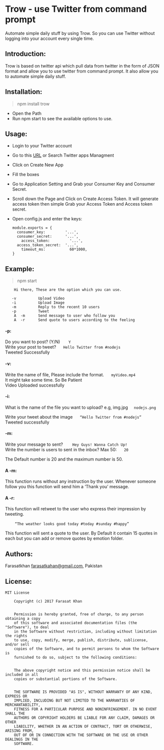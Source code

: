 # Trow - use Twitter from command prompt
Automate simple daily stuff by using Trow. So you can use Twitter without logging into your account every single time.

Introduction:
--------------
Trow is based on twitter api which pull data from twitter in the form of JSON format and allow you to use twitter from command prompt. It also allow you to automate simple daily stuff.<br />

Installation:
------------------
> npm install trow
- Open the Path
- Run npm start to see the available options to use.

Usage:
------------------
- Login to your Twitter account<br />
- Go to this [URL](https://apps.twitter.com/) or Search Twitter apps Managment<br />
- Click on Create New App<br />
- Fill the boxes<br />
- Go to Application Setting and Grab your Consumer Key and Consumer Secret. <br />
- Scroll down the Page and Click on Create Access Token. It will generate access token then simple Grab your Access Token and Access token secret.<br />
- Open config.js and enter the keys:
  
  ```
  module.exports = {
    consumer_key:         '...',
    consumer_secret:      '...',
      access_token:         '...',
    access_token_secret:  '...',
      timeout_ms:           60*1000,
  }
  ```


Example:
------------------
>npm start

```
    Hi there, These are the option which you can use.

   -v 	 	   Upload Video
   -i 		   Upload Image
   -m 		   Reply to the recent 10 users
   -p 	 	   Tweet
    A  -m 	   Send message to user who follow you 
    A  -r 	   Send quote to users according to the feeling
```

#### -p:

  Do you want to post? (Y/N) &nbsp;&nbsp;&nbsp;&nbsp;&nbsp; ```Y``` <br />
  Write your post to tweet? &nbsp;&nbsp;&nbsp;&nbsp;  ```Hello Twitter from #nodejs``` <br />
  Tweeted Successfully

#### -v:

  Write the name of file, Please include the format. &nbsp;&nbsp;&nbsp;&nbsp;   ```myVideo.mp4``` <br />
  It might take some time. So Be Patient <br />
  Video Uploaded successfully

#### -i:

  What is the name of the file you want to upload? e.g, img.jpg &nbsp;&nbsp;&nbsp; ``` nodejs.png ``` <br />

  Write your tweet about the image &nbsp;&nbsp;&nbsp;&nbsp;	```“Hello Twitter from #nodejs”``` <br />
  Tweeted successfully

#### -m:

Write your message to sent? &nbsp;&nbsp;&nbsp;&nbsp; ``` Hey Guys! Wanna Catch Up!``` <br />
Write the number is users to sent in the inbox? Max 50:  &nbsp;&nbsp;&nbsp;&nbsp; 	```20``` <br />

The Default number is 20 and the maximum number is 50.

#### A  -m:

This function runs without any instruction by the user. Whenever someone follow you this function will send him a ‘Thank you’ message. 

#### A  -r:

This function will retweet to the user who express their impression by tweeting. <br />

&nbsp;&nbsp;&nbsp;&nbsp;&nbsp;&nbsp;&nbsp; ```“The weather looks good today #today #sunday #happy”```<br />

This function will sent a quote to the user. By Default it contain 15 quotes in each but you can add or remove quotes by emotion folder.

Authors:
------------------
  Farasatkhan farasatkahan@gmail.com, Pakistan

License:
------------------

	
```
MIT License

	Copyright (c) 2017 Farasat Khan
	

	Permission is hereby granted, free of charge, to any person obtaining a copy
	of this software and associated documentation files (the "Software"), to deal
	in the Software without restriction, including without limitation the rights
	to use, copy, modify, merge, publish, distribute, sublicense, and/or sell
	copies of the Software, and to permit persons to whom the Software is
	furnished to do so, subject to the following conditions:
	

	The above copyright notice and this permission notice shall be included in all
	copies or substantial portions of the Software.
	

	THE SOFTWARE IS PROVIDED "AS IS", WITHOUT WARRANTY OF ANY KIND, EXPRESS OR
	IMPLIED, INCLUDING BUT NOT LIMITED TO THE WARRANTIES OF MERCHANTABILITY,
	FITNESS FOR A PARTICULAR PURPOSE AND NONINFRINGEMENT. IN NO EVENT SHALL THE
	AUTHORS OR COPYRIGHT HOLDERS BE LIABLE FOR ANY CLAIM, DAMAGES OR OTHER
	LIABILITY, WHETHER IN AN ACTION OF CONTRACT, TORT OR OTHERWISE, ARISING FROM,
	OUT OF OR IN CONNECTION WITH THE SOFTWARE OR THE USE OR OTHER DEALINGS IN THE
	SOFTWARE.

```
